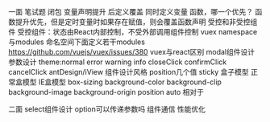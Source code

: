 一面
笔试题
闭包
变量声明提升 后定义覆盖
同时定义变量 函数，哪一个优先？
  函数提升优先，但是定时变量时如果存在赋值，则会覆盖函数声明
受控和非受控组件
  受控组件：状态由React内部控制，不受外部调用组件控制
vuex namespace与modules
     命名空间下面定义若干modules
     https://github.com/vuejs/vuex/issues/380
vuex与react区别
modal组件设计
  参数设计
  theme:normal error warning info
  closeClick
  confirmClick
  cancelClick
antDesign/iView 组件设计风格
position几个值 sticky
盒子模型
正常盒模型 IE盒模型
box-sizing
background-color background-clip
background-image background-origin
position auto 相对于



二面
select组件设计 option可以传递参数吗
组件通信
性能优化
